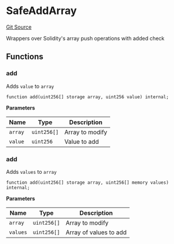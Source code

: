 # SafeAddArray
[Git Source](https://github.com/ubiquity/ubiquity-dollar/blob/acc58000595c3b2a3554b0b50ee47af4357daed7/src/dollar/utils/SafeAddArray.sol)

Wrappers over Solidity's array push operations with added check


## Functions
### add

Adds `value` to `array`


```solidity
function add(uint256[] storage array, uint256 value) internal;
```
**Parameters**

|Name|Type|Description|
|----|----|-----------|
|`array`|`uint256[]`|Array to modify|
|`value`|`uint256`|Value to add|


### add

Adds `values` to `array`


```solidity
function add(uint256[] storage array, uint256[] memory values) internal;
```
**Parameters**

|Name|Type|Description|
|----|----|-----------|
|`array`|`uint256[]`|Array to modify|
|`values`|`uint256[]`|Array of values to add|


